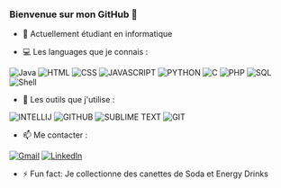 ### Bienvenue sur mon GitHub 👋

- 🔭 Actuellement étudiant en informatique
  
- 💻 Les languages que je connais :  
  
![Java](https://img.shields.io/badge/-JAVA-b07219?style=for-the-badge&logo=java&logoColor=black)
![HTML](https://img.shields.io/badge/-HTML-e34c26?style=for-the-badge&logo=html&logoColor=white)
![CSS](https://img.shields.io/badge/-CSS-563d7c?style=for-the-badge&logo=css&logoColor=white)
![JAVASCRIPT](https://img.shields.io/badge/-JAVASCRIPT-f1e05a?style=for-the-badge&logo=javascript&logoColor=white)
![PYTHON](https://img.shields.io/badge/-PYTHON-3572A5?style=for-the-badge&logo=python&logoColor=white)
![C](https://img.shields.io/badge/-C-555555?style=for-the-badge&logo=c&logoColor=white)
![PHP](https://img.shields.io/badge/-PHP-4F5D95?style=for-the-badge&logo=php&logoColor=white)
![SQL](https://img.shields.io/badge/-SQL-FF3C3C?style=for-the-badge&logo=sql&logoColor=white)
![Shell](https://img.shields.io/badge/-SHELL-89e051?style=for-the-badge&logo=shell&logoColor=white)
  
- 🔧 Les outils que j'utilise :  
  
![INTELLIJ](https://img.shields.io/badge/-INTELLIJ-167dff?style=for-the-badge&logo=intellijidea&logoColor=white)
![GITHUB](https://img.shields.io/badge/-GITHUB-0d1117?style=for-the-badge&logo=github&logoColor=white)
![SUBLIME TEXT](https://img.shields.io/badge/-SUBLIMETEXT-fc9800?style=for-the-badge&logo=sublimetext&logoColor=white)
![GIT](https://img.shields.io/badge/-GTI-f34f29?style=for-the-badge&logo=git&logoColor=white)
  
- 📫 Me contacter :  
  
[![Gmail](https://img.shields.io/badge/-GMAIL-D14C2C?style=for-the-badge&logo=gmail&logoColor=white)](mailto:EliottBarbetPro@gmail.com)
[![LinkedIn](https://img.shields.io/badge/-LINKEDIN-1188C6?style=for-the-badge&logo=linkedin&logoColor=white)](https://www.linkedin.com/in/eliott-barbet-306530197/)
  
- ⚡ Fun fact: Je collectionne des canettes de Soda et Energy Drinks
